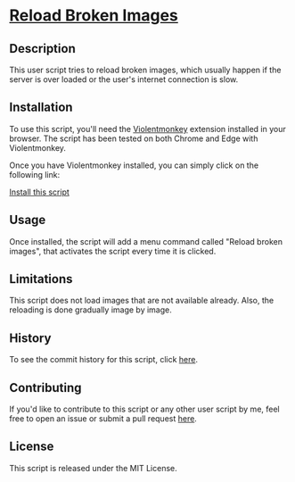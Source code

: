 # [Reload Broken Images](https://github.com/JenieX/user-js/tree/main/src/user-js/reload-broken-images)

## Description

This user script tries to reload broken images, which usually happen if the server is over loaded or the user's internet connection is slow.

## Installation

To use this script, you'll need the [Violentmonkey](https://violentmonkey.github.io) extension installed in your browser. The script has been tested on both Chrome and Edge with Violentmonkey.

Once you have Violentmonkey installed, you can simply click on the following link:

[Install this script](https://github.com/JenieX/user-js/raw/main/dist/reload-broken-images/reload-broken-images.user.js)

## Usage

Once installed, the script will add a menu command called "Reload broken images", that activates the script every time it is clicked.

## Limitations

This script does not load images that are not available already. Also, the reloading is done gradually image by image.

## History

To see the commit history for this script, click [here](https://github.com/JenieX/user-js/commits/main?path=src/user-js/reload-broken-images).

## Contributing

If you'd like to contribute to this script or any other user script by me, feel free to open an issue or submit a pull request [here](https://github.com/JenieX/user-js/issues).

## License

This script is released under the MIT License.
